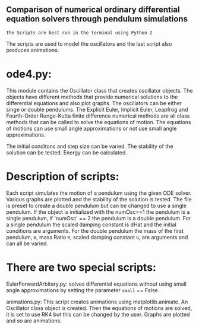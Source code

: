 ## Comparison of numerical ordinary differential equation solvers through pendulum simulations

`The Scripts are best run in the terminal using Python 2`

The scripts are used to model the oscillators and the last script also produces animations.

#  ode4.py:

This module contains the Oscillator class that creates oscillator objects. 
The objects have different methods that provide numerical solutions to the differential equations and also plot graphs.
The oscillators can be either singe or double pendulums.
The Explicit Euler, Implicit Euler, Leapfrog and Fourth-Order Runge-Kutta finite difference numerical methods are all 
class methods that can be called to solve the equations of motion. 
The equations of motions can use small angle approximations or not use small angle approximations.

The initial conditons and step size can be varied.
The stability of the solution can be tested.
Energy can be calculated.

# Description of scripts: 

Each script simulates the motion of a pendulum using the given ODE solver. 
Various graphs are plotted and the stability of the solution is tested.
The file is preset to create a double pendulum but can be changed to use a single pendulum.
If the object is initialized with the numOsc==1 the pendulum is a single pendulum, if 'numOsc' == 2 the pendulum is a double pendulum. 
For a single pendulum the scaled damping constant is dHat and the initial conditions are arguments.
For the double pendulum the mass of the first pendulum, `m`, mass Ratio `R`, scaled damping constant `G`, are arguments and can all be varied.  

# There are two special scripts:

EulerForwardArbitary.py: solves differential equations without using small angle approximations by setting the parameter `small` == False.

animations.py: This script creates animations using matplotlib.animate. An Oscillator class object is created.
Then the equations of motions are solved, it is set to use RK4 but this can be
changed by the user. Graphs are plotted and so are animations.
